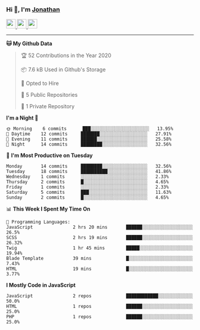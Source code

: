 ### Hi 👋, I'm [Jonathan](https://jonathan-d.ch) 


<p>
  <a href="https://www.twitter.com/redkill2108">
    <img src="https://img.shields.io/badge/twitter-%231DA1F2.svg?&style=for-the-badge&logo=twitter&logoColor=white" height=25>
  </a>
  <a href="https://www.linkedin.com/in/jdebetaz">
    <img src="https://img.shields.io/badge/linkedin-%230077B5.svg?&style=for-the-badge&logo=linkedin&logoColor=white" height=25>
  </a>
  <a href="https://www.instagram.com/jdebetaz/">
    <img src="https://img.shields.io/badge/instagram-%23E4405F.svg?&style=for-the-badge&logo=instagram&logoColor=white" height=25>
  </a>
</p>

-------

<!--START_SECTION:waka-->
**🐱 My Github Data** 

> 🏆 52 Contributions in the Year 2020
 > 
> 📦 7.6 kB Used in Github's Storage 
 > 
> 💼 Opted to Hire
 > 
> 📜 5 Public Repositories
 > 
> 🔑 1 Private Repository 
 > 
**I'm a Night 🦉** 

```text
🌞 Morning    6 commits      ███░░░░░░░░░░░░░░░░░░░░░░   13.95% 
🌆 Daytime    12 commits     ███████░░░░░░░░░░░░░░░░░░   27.91% 
🌃 Evening    11 commits     ██████░░░░░░░░░░░░░░░░░░░   25.58% 
🌙 Night      14 commits     ████████░░░░░░░░░░░░░░░░░   32.56%

```
📅 **I'm Most Productive on Tuesday** 

```text
Monday       14 commits     ████████░░░░░░░░░░░░░░░░░   32.56% 
Tuesday      18 commits     ██████████░░░░░░░░░░░░░░░   41.86% 
Wednesday    1 commits      ░░░░░░░░░░░░░░░░░░░░░░░░░   2.33% 
Thursday     2 commits      █░░░░░░░░░░░░░░░░░░░░░░░░   4.65% 
Friday       1 commits      ░░░░░░░░░░░░░░░░░░░░░░░░░   2.33% 
Saturday     5 commits      ███░░░░░░░░░░░░░░░░░░░░░░   11.63% 
Sunday       2 commits      █░░░░░░░░░░░░░░░░░░░░░░░░   4.65%

```


📊 **This Week I Spent My Time On** 

```text
💬 Programming Languages: 
JavaScript               2 hrs 20 mins       ██████░░░░░░░░░░░░░░░░░░░   26.5% 
SCSS                     2 hrs 19 mins       ██████░░░░░░░░░░░░░░░░░░░   26.32% 
Twig                     1 hr 45 mins        █████░░░░░░░░░░░░░░░░░░░░   19.94% 
Blade Template           39 mins             █░░░░░░░░░░░░░░░░░░░░░░░░   7.43% 
HTML                     19 mins             █░░░░░░░░░░░░░░░░░░░░░░░░   3.77%

```

**I Mostly Code in JavaScript** 

```text
JavaScript               2 repos             ████████████░░░░░░░░░░░░░   50.0% 
HTML                     1 repos             ██████░░░░░░░░░░░░░░░░░░░   25.0% 
PHP                      1 repos             ██████░░░░░░░░░░░░░░░░░░░   25.0%

```



<!--END_SECTION:waka-->
